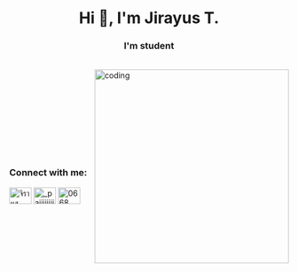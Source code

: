 <h1 align="center">Hi 👋, I'm Jirayus T.</h1>
<h3 align="center">I'm student</h3>
<br>
<img align="right" alt="coding" width="350" src="https://media0.giphy.com/media/7NoNw4pMNTvgc/giphy.gif?cid=ecf05e47frn0c32eso51u6vvf2oe0yzdhay9931h1lsfww0z&rid=giphy.gif&ct=g">
<br>
<br>
<br>
<br>
<br>
<br>
<br>
<br>
<br>
<h3 align="left">Connect with me:</h3>
<p align="left">
<a href="https://fb.com/จิรายุส ธรรมมงคล" target="blank"><img align="center" src="https://raw.githubusercontent.com/rahuldkjain/github-profile-readme-generator/master/src/images/icons/Social/facebook.svg" alt="จิรายุส ธรรมมงคล" height="30" width="40" /></a>
<a href="https://instagram.com/_paiiiiiiiiiii" target="blank"><img align="center" src="https://raw.githubusercontent.com/rahuldkjain/github-profile-readme-generator/master/src/images/icons/Social/instagram.svg" alt="_paiiiiiiiiiii" height="30" width="40" /></a>
<a href="https://discord.gg/0668" target="blank"><img align="center" src="https://raw.githubusercontent.com/rahuldkjain/github-profile-readme-generator/master/src/images/icons/Social/discord.svg" alt="0668" height="30" width="40" /></a>
</p>

